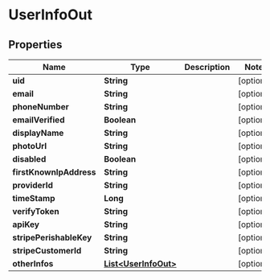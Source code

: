
# UserInfoOut

## Properties
Name | Type | Description | Notes
------------ | ------------- | ------------- | -------------
**uid** | **String** |  |  [optional]
**email** | **String** |  |  [optional]
**phoneNumber** | **String** |  |  [optional]
**emailVerified** | **Boolean** |  |  [optional]
**displayName** | **String** |  |  [optional]
**photoUrl** | **String** |  |  [optional]
**disabled** | **Boolean** |  |  [optional]
**firstKnownIpAddress** | **String** |  |  [optional]
**providerId** | **String** |  |  [optional]
**timeStamp** | **Long** |  |  [optional]
**verifyToken** | **String** |  |  [optional]
**apiKey** | **String** |  |  [optional]
**stripePerishableKey** | **String** |  |  [optional]
**stripeCustomerId** | **String** |  |  [optional]
**otherInfos** | [**List&lt;UserInfoOut&gt;**](UserInfoOut.md) |  |  [optional]



